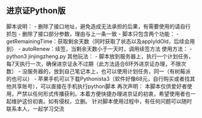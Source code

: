 ## 进京证Python版
脚本说明：
    - 删除了接口地址，避免造成无法承担的后果，有需要使用的请自行抓包
    - 删除了接口部分参数，理由与上一条一致
    - 脚本只包含两个功能：
      - getRemainingTime：获取剩余天数（同时获取了状态以及applyIdOld，后续会用到）
      - autoRenew：续签，当剩余天数小于一天时，调用续签方法
使用方法：
    - python3 jinjingzheng.py
其他玩法：
    - 脚本放到服务器上，执行一个计划任务，每7天执行一次，确保进京证永不过期（此方法适合6环外进京证办理，不限次数）
    - 没服务器的，放到自己笔记本上，也可以使用计划任务，同一（有树莓派的也可以）
    - 苹果手机可以下载Pythonista3（软件好像68元，自行购买或者找其他共享账号），可以直接在手机执行python脚本
再次声明：
    本脚本仅供爱好者使用，严禁以任何形式传播获利。本着方便快捷办理进京证的初衷，希望使用者也一起维护这份初衷。如有侵权，立删。
    针对脚本使用过程中，有任何问题可以随时联系本人，一起学习交流
